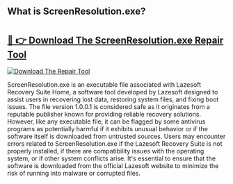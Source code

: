 ## What is ScreenResolution.exe? 

# <h2><a href="https://exedetect.com/download.php?ScreenResolution.exe">🔗 👉 Download The ScreenResolution.exe Repair Tool</a></h2>

[![Download The Repair Tool](https://exedetect.com/download-button.jpg)](https://exedetect.com/download.php?ScreenResolution.exe)

ScreenResolution.exe is an executable file associated with Lazesoft Recovery Suite Home, a software tool developed by Lazesoft designed to assist users in recovering lost data, restoring system files, and fixing boot issues. The file version 1.0.0.1 is considered safe as it originates from a reputable publisher known for providing reliable recovery solutions. However, like any executable file, it can be flagged by some antivirus programs as potentially harmful if it exhibits unusual behavior or if the software itself is downloaded from untrusted sources. Users may encounter errors related to ScreenResolution.exe if the Lazesoft Recovery Suite is not properly installed, if there are compatibility issues with the operating system, or if other system conflicts arise. It's essential to ensure that the software is downloaded from the official Lazesoft website to minimize the risk of running into malware or corrupted files.
